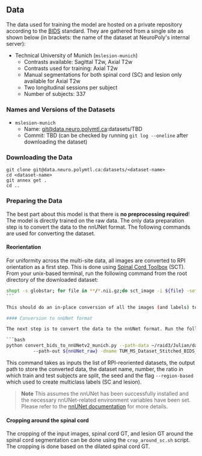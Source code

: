 ## Data

The data used for training the model are hosted on a private repository according to the [BIDS](https://bids.neuroimaging.io) standard. They are gathered from a single site as shown below (in brackets: the name of the dataset at NeuroPoly's internal server):

- Technical University of Munich (`mslesion-munich`) 
  - Contrasts available: Sagittal T2w, Axial T2w
  - Contrasts used for training: Axial T2w
  - Manual segmentations for both spinal cord (SC) and lesion only available for Axial T2w
  - Two longitudinal sessions per subject
  - Number of subjects: 337


### Names and Versions of the Datasets

- `mslesion-munich`
  - Name: git@data.neuro.polymtl.ca:datasets/TBD
  - Commit: TBD  (can be checked by running `git log --oneline` after downloading the dataset)


### Downloading the Data

~~~
git clone git@data.neuro.polymtl.ca:datasets/<dataset-name>
cd <dataset-name>
git annex get .
cd ..
~~~

### Preparing the Data

The best part about this model is that there is **no preprocessing required**! The model is directly trained on the raw data. The only data preparation step is to convert the data to the nnUNet format. The following commands are used for converting the dataset. 

#### Reorientation

For uniformity across the multi-site data, all images are converted to RPI orientation as a first step. This is done using [Spinal Cord Toolbox](https://spinalcordtoolbox.com) (SCT). From your unix-based terminal, run the following command from the root directory of the downloaded dataset:

```bash
shopt -s globstar; for file in **/*.nii.gz;do sct_image -i ${file} -setorient RPI -o ${file}; done
``` 

This should do an in-place conversion of all the images (and labels) to RPI orientation.

#### Conversion to nnUNet format

The next step is to convert the data to the nnUNet format. Run the following command:

```bash
python convert_bids_to_nnUNetv2_munich.py --path-data ~/raid3/Julian/data/segmentation_project/datasets_processing
          --path-out ${nnUNet_raw} -dname TUM_MS_Dataset_Stitched_BIDS_Region -dnum 901 --split 0.8 0.2 --seed 50 --region-based
```

This command takes as inputs the list of RPI-reoriented datasets, the output path to store the converted data, the dataset name, number, the ratio in which train and test subjects are split, the seed and the flag `--region-based` which used to create multiclass labels (SC and lesion).

> **Note**
> This assumes the nnUNet has been successfully installed and the necessary nnUNet-related environment variables have been set. Please refer to the [nnUNet documentation](https://github.com/MIC-DKFZ/nnUNet/blob/master/documentation/installation_instructions.md) for more details.

#### Cropping around the spinal cord

The cropping of the input images, spinal cord GT, and lesion GT around the spinal cord segmentation can be done using 
the `crop_around_sc.sh` script. The cropping is done based on the dilated spinal cord GT.